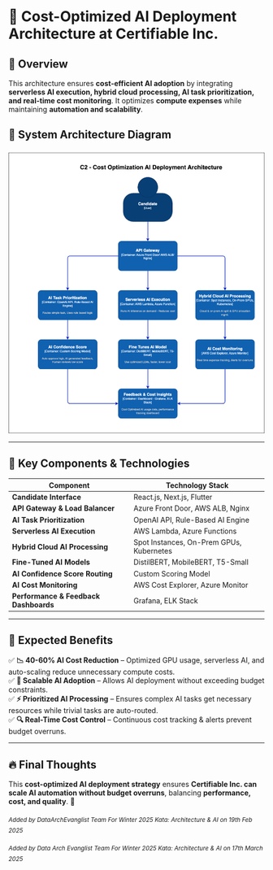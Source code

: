 # 🚀 Cost-Optimized AI Deployment Architecture at Certifiable Inc.

## **🔹 Overview**
This architecture ensures **cost-efficient AI adoption** by integrating **serverless AI execution, hybrid cloud processing, AI task prioritization, and real-time cost monitoring**. It optimizes **compute expenses** while maintaining **automation and scalability**.

## **📌 System Architecture Diagram**

![img.png](../images/C2_Cost_Optmization_AI.png)

---

## **🔹 Key Components & Technologies**

| **Component** | **Technology Stack** |
|--------------|---------------------|
| **Candidate Interface** | React.js, Next.js, Flutter |
| **API Gateway & Load Balancer** | Azure Front Door, AWS ALB, Nginx |
| **AI Task Prioritization** | OpenAI API, Rule-Based AI Engine |
| **Serverless AI Execution** | AWS Lambda, Azure Functions |
| **Hybrid Cloud AI Processing** | Spot Instances, On-Prem GPUs, Kubernetes |
| **Fine-Tuned AI Models** | DistilBERT, MobileBERT, T5-Small |
| **AI Confidence Score Routing** | Custom Scoring Model |
| **AI Cost Monitoring** | AWS Cost Explorer, Azure Monitor |
| **Performance & Feedback Dashboards** | Grafana, ELK Stack |

---

## **🎯 Expected Benefits**
✅ **📉 40-60% AI Cost Reduction** – Optimized GPU usage, serverless AI, and auto-scaling reduce unnecessary compute costs.  
✅ **🚀 Scalable AI Adoption** – Allows AI deployment without exceeding budget constraints.  
✅ **⚡ Prioritized AI Processing** – Ensures complex AI tasks get necessary resources while trivial tasks are auto-routed.  
✅ **🔍 Real-Time Cost Control** – Continuous cost tracking & alerts prevent budget overruns.

---

## **🔥 Final Thoughts**
This **cost-optimized AI deployment strategy** ensures **Certifiable Inc. can scale AI automation without budget overruns**, balancing **performance, cost, and quality**. 🚀

<sub>*Added by DataArchEvanglist Team For Winter 2025 Kata: Architecture & AI on 19th Feb 2025*</sub>

<sub>*Added by Data Arch Evanglist Team For Winter 2025 Kata: Architecture & AI on 17th March 2025*</sub>